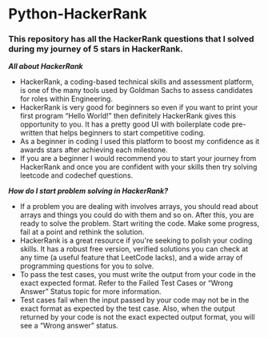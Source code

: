 # Python-HackerRank
<h3>This repository has all the HackerRank questions that I solved during my journey of  5 stars in HackerRank.</h3>

***All about HackerRank***
- HackerRank, a coding-based technical skills and assessment platform, is one of the many tools used by Goldman Sachs to assess candidates for roles within Engineering.
- HackerRank is very good for beginners so even if you want to print your first program “Hello World!” then definitely HackerRank gives this opportunity to you. It has a   pretty good UI with boilerplate code pre-written that helps beginners to start competitive coding.
- As a beginner in coding I used this platform to boost my confidence as it awards stars after achieving each milestone.
- If you are a beginner I would recommend you to start your journey from HackerRank and once you are confident with your skills then try solving leetcode and codechef     questions.


***How do I start problem solving in HackerRank?***
- If a problem you are dealing with involves arrays, you should read about arrays and things you could do with them and so on. After this, you are ready to solve the       problem. Start writing the code. Make some progress, fail at a point and rethink the solution.
- HackerRank is a great resource if you're seeking to polish your coding skills. It has a robust free version, verified solutions you can check at any time (a useful       feature that LeetCode lacks), and a wide array of programming questions for you to solve.
- To pass the test cases, you must write the output from your code in the exact expected format. Refer to the Failed Test Cases or “Wrong Answer” Status topic for more     information.
- Test cases fail when the input passed by your code may not be in the exact format as expected by the test case. Also, when the output returned by your code is not the    exact expected output format, you will see a “Wrong answer” status.

